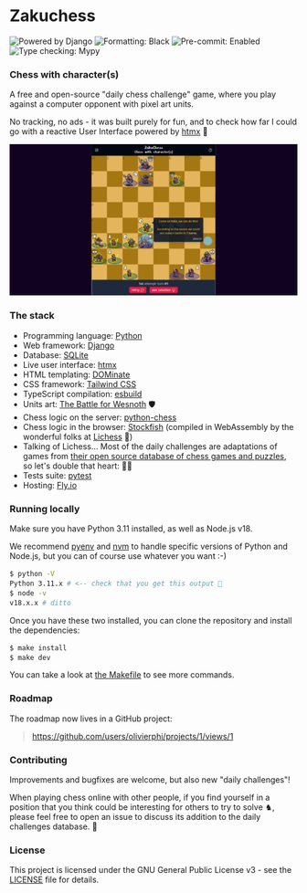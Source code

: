 # Zakuchess

![Powered by Django](https://img.shields.io/badge/Powered_By-Django-green)
![Formatting: Black](https://img.shields.io/badge/Formatting-Black-blue)
![Pre-commit: Enabled](https://img.shields.io/badge/Pre--commit-Enabled-blue)
![Type checking: Mypy](https://img.shields.io/badge/Type--checking-Mypy-blue)


### Chess with character(s)

A free and open-source "daily chess challenge" game, where you play against a computer opponent
with pixel art units.

No tracking, no ads - it was built purely for fun, and to check how far I could go with 
a reactive User Interface powered by [htmx](https://htmx.org/) 🙂

![The starting screen of a new ZakuChess daily challenge](./src/apps/daily_challenge/static/daily_challenge/img/og-image-1200x630.png)

### The stack

 - Programming language: [Python](https://www.python.org/)
 - Web framework: [Django](https://www.djangoproject.com/)
 - Database: [SQLite](https://www.sqlite.org/index.html)
 - Live user interface: [htmx](https://htmx.org/)
 - HTML templating: [DOMinate](https://github.com/Knio/dominate#readme)
 - CSS framework: [Tailwind CSS](https://tailwindcss.com/)
 - TypeScript compilation: [esbuild](https://esbuild.github.io/)
 - Units art: [The Battle for Wesnoth](https://www.wesnoth.org/) :shield:
 - Chess logic on the server: [python-chess](https://python-chess.readthedocs.io/en/latest/)
 - Chess logic in the browser: [Stockfish](https://stockfishchess.org/) 
(compiled in WebAssembly by the wonderful folks at [Lichess](https://github.com/lichess-org) 💙)
 - Talking of Lichess... Most of the daily challenges are adaptations of games from 
    [their open source database of chess games and puzzles](https://database.lichess.org/),
    so let's double that heart: 💙💙
 - Tests suite: [pytest](https://docs.pytest.org/en/latest/)
 - Hosting: [Fly.io](https://fly.io/)

### Running locally

Make sure you have Python 3.11 installed, as well as Node.js v18.

We recommend [pyenv](https://github.com/pyenv/pyenv-installer#readme) and [nvm](https://github.com/nvm-sh/nvm#readme) to handle specific versions of Python and Node.js,
but you can of course use whatever you want :-)

```bash
$ python -V
Python 3.11.x # <-- check that you get this output 🙂
$ node -v
v18.x.x # ditto
```

Once you have these two installed, you can clone the repository and install the dependencies:

```bash
$ make install
$ make dev
```

You can take a look at [the Makefile](./Makefile) to see more commands.

### Roadmap

The roadmap now lives in a GitHub project:  
> https://github.com/users/olivierphi/projects/1/views/1

### Contributing

Improvements and bugfixes are welcome, but also new "daily challenges"!

When playing chess online with other people, if you find yourself in a position that you think 
could be interesting for others to try to solve ♞, please feel free to open an issue to discuss its
addition to the daily challenges database. 🙂

### License

This project is licensed under the GNU General Public License v3 - see the [LICENSE](./LICENSE) file for details.

